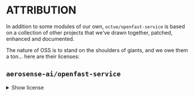 # ATTRIBUTION

In addition to some modules of our own, `octue/openfast-service` is based on a collection of other projects that we've
drawn together, patched, enhanced and documented.

The nature of OSS is to stand on the shoulders of giants, and we owe them a ton... here are their licenses:

## `aerosense-ai/openfast-service`

<details>
  <summary>Show license</summary>

# openfast-service

Copyright (c) 2020-2022 The Aerosense Research Partners

Redistribution and use in source and binary forms, with or without modification, are permitted provided that the following conditions are met:

Redistributions of source code must retain the above copyright notice, this list of conditions and the following disclaimer.
Redistributions in binary form must reproduce the above copyright notice, this list of conditions and the following disclaimer in the documentation and/or other materials provided with the distribution.
All advertising materials mentioning features or use of this software must display the following acknowledgement: This product includes software developed by the The Aerosense Research Partners.
Neither the name of the The Aerosense Research Partners nor the names of its contributors may be used to endorse or promote products derived from this software without specific prior written permission.
THIS SOFTWARE IS PROVIDED BY The Aerosense Research Partners AS IS AND ANY EXPRESS OR IMPLIED WARRANTIES, INCLUDING, BUT NOT LIMITED TO, THE IMPLIED WARRANTIES OF MERCHANTABILITY AND FITNESS FOR A PARTICULAR PURPOSE ARE DISCLAIMED. IN NO EVENT SHALL The Aerosense Research Partners BE LIABLE FOR ANY DIRECT, INDIRECT, INCIDENTAL, SPECIAL, EXEMPLARY, OR CONSEQUENTIAL DAMAGES (INCLUDING, BUT NOT LIMITED TO, PROCUREMENT OF SUBSTITUTE GOODS OR SERVICES; LOSS OF USE, DATA, OR PROFITS; OR BUSINESS INTERRUPTION) HOWEVER CAUSED AND ON ANY THEORY OF LIABILITY, WHETHER IN CONTRACT, STRICT LIABILITY, OR TORT (INCLUDING NEGLIGENCE OR OTHERWISE) ARISING IN ANY WAY OUT OF THE USE OF THIS SOFTWARE, EVEN IF ADVISED OF THE POSSIBILITY OF SUCH DAMAGE.

</details>
